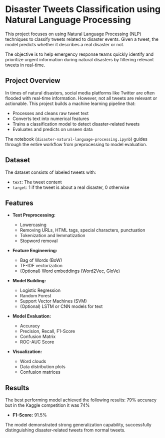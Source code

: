 # Disaster Tweets Classification using Natural Language Processing

This project focuses on using Natural Language Processing (NLP) techniques to classify tweets related to disaster events. Given a tweet, the model predicts whether it describes a real disaster or not.

The objective is to help emergency response teams quickly identify and prioritize urgent information during natural disasters by filtering relevant tweets in real-time.



## Project Overview

In times of natural disasters, social media platforms like Twitter are often flooded with real-time information. However, not all tweets are relevant or actionable. This project builds a machine learning pipeline that:
- Processes and cleans raw tweet text
- Converts text into numerical features
- Trains a classification model to detect disaster-related tweets
- Evaluates and predicts on unseen data

The notebook (`disaster-natural-language-processing.ipynb`) guides through the entire workflow from preprocessing to model evaluation.

## Dataset

The dataset consists of labeled tweets with:
- `text`: The tweet content
- `target`: 1 if the tweet is about a real disaster, 0 otherwise



## Features

- **Text Preprocessing:**
  - Lowercasing
  - Removing URLs, HTML tags, special characters, punctuation
  - Tokenization and lemmatization
  - Stopword removal

- **Feature Engineering:**
  - Bag of Words (BoW)
  - TF-IDF vectorization
  - (Optional) Word embeddings (Word2Vec, GloVe)

- **Model Building:**
  - Logistic Regression
  - Random Forest
  - Support Vector Machines (SVM)
  - (Optional) LSTM or CNN models for text

- **Model Evaluation:**
  - Accuracy
  - Precision, Recall, F1-Score
  - Confusion Matrix
  - ROC-AUC Score

- **Visualization:**
  - Word clouds
  - Data distribution plots
  - Confusion matrices

## Results

The best performing model achieved the following results:
79% accuracy but in the Kaggle competition it was 74%
- **F1-Score:** 91.5%

The model demonstrated strong generalization capability, successfully distinguishing disaster-related tweets from normal tweets.


